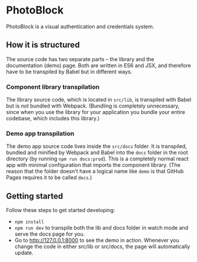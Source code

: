 # PhotoBlock

PhotoBlock is a visual authentication and credentials system.

## How it is structured

The source code has two separate parts – the library and the documentation (demo) page. Both are written in ES6 and JSX, and therefore have to be transpiled by Babel but in different ways.

### Component library transpilation

The library source code, which is located in `src/lib`, is transpiled with Babel but is _not_ bundled with Webpack. (Bundling is completely unnecessary, since when you use the library for your application you bundle your entire codebase, which includes this library.)

### Demo app transpilation

The demo app source code lives inside the `src/docs` folder. It is transpiled, bundled and minified by Webpack and Babel into the `docs` folder in the root directory (by running `npm run docs:prod`). This is a completely normal react app with minimal configuration that imports the component library. (The reason that the folder doesn't have a logical name like `demo` is that GitHub Pages requires it to be called `docs`.)

## Getting started

Follow these steps to get started developing:

* `npm install`
* `npm run dev` to transpile both the lib and docs folder in watch mode and serve the docs page for you.
* Go to http://127.0.0.1:8000 to see the demo in action. Whenever you change the code in either src/lib or src/docs, the page will automatically update.

